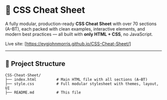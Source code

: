 # 🎨 CSS Cheat Sheet

A fully modular, production-ready **CSS Cheat Sheet** with over 70 sections (A–BT), each packed with clean examples, interactive elements, and modern best practices — all built with **only HTML + CSS**, no JavaScript.

Live site: [https://evgjohnmorris.github.io/CSS-Cheat-Sheet/]

---

## 📁 Project Structure

```plaintext
CSS-Cheat-Sheet/
├── index.html         # Main HTML file with all sections (A–BT)
├── style.css          # Full modular stylesheet with themes, layout, UI
├── README.md          # This file
